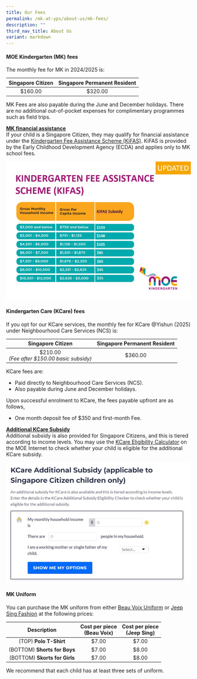```yaml
---
title: Our Fees
permalink: /mk-at-yps/about-us/mk-fees/
description: ""
third_nav_title: About Us
variant: markdown
---
```

#### **MOE Kindergarten (MK) fees**
The monthly fee for MK in 2024/2025 is:

| Singapore Citizen | Singapore Permanent Resident |
| :--------: | :--------: |
| $160.00 | $320.00 |

MK Fees are also payable during the June and December holidays. There are no additional out-of-pocket expenses for complimentary programmes such as field trips.

**<u>MK financial assistance</u>**
<br>If your child is a Singapore Citizen, they may qualify for financial assistance under the <a href="https://www.ecda.gov.sg/parents/subsidies-financial-assistance" target="_blank">Kindergarten Fee Assistance Scheme (KiFAS)</a>. KiFAS is provided by the Early Childhood Development Agency (ECDA) and applies only to MK school fees.

![](/images/MK%20YPS/About%20Us/mk_kifas_updated.jpg)

#### **Kindergarten Care (KCare) fees**
If you opt for our KCare services, the monthly fee for KCare @Yishun (2025) under Neighbourhood Care Services (NCS) is:

| Singapore Citizen | Singapore Permanent Resident |
| :--------: | :--------: |
| $210.00<br>*(Fee after $150.00 basic subsidy)* | $360.00 |

KCare fees are:
* Paid directly to Neighbourhood Care Services (NCS).
* Also payable during June and December holidays.

Upon successful enrolment to KCare, the fees payable upfront are as follows,
* One month deposit fee of $350 and first-month Fee.

**<u>Additional KCare Subsidy</u>**
<br>Additional subsidy is also provided for Singapore Citizens, and this is tiered according to income levels. You may use the <a href="https://moe.gov.sg/preschool/moe-kindergarten/kindergarten-care" target="_blank">KCare Eligibility Calculator</a> on the MOE Internet to check whether your child is eligible for the additional KCare subsidy.

![](/images/MK%20YPS/About%20Us/mk_kcare_subsidy.jpg)

#### **MK Uniform**
You can purchase the MK uniform from either <a href="https://www.beauvoix.com.sg/product-detail/moe-kindergarten/moe-kindergarten-mk-polo-t-shirt" target="_blank">Beau Voix Uniform</a> or <a href="https://jeepsinguniform.com/collections/moe-kindergarten-uniforms" target="_blank">Jeep Sing Fashion</a> at the following prices:

| Description | Cost per piece<br>(Beau Voix) | Cost per piece<br>(Jeep Sing) |
| :--------: | :--------: | :--------: |
| (TOP) **Polo T-Shirt** | $7.00 | $7.00 |
| (BOTTOM) **Shorts for Boys** | $7.00 | $8.00 |
| (BOTTOM) **Skorts for Girls** | $7.00 | $8.00 |

We recommend that each child has at least three sets of uniform.